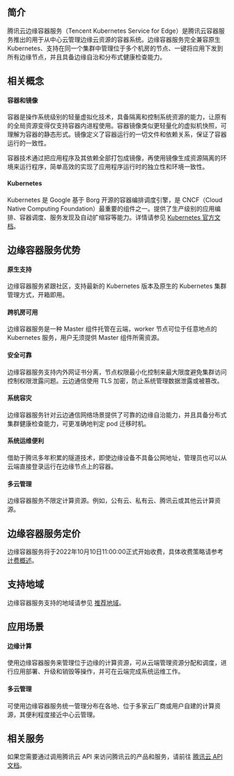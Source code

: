 ## 简介 
腾讯云边缘容器服务（Tencent Kubernetes Service for Edge）是腾讯云容器服务推出的用于从中心云管理边缘云资源的容器系统。边缘容器服务完全兼容原生 Kubernetes、支持在同一个集群中管理位于多个机房的节点、一键将应用下发到所有边缘节点，并且具备边缘自治和分布式健康检查能力。


## 相关概念

#### 容器和镜像
容器是操作系统级别的轻量虚拟化技术，具备隔离和控制系统资源的能力，让原有的全局资源变得仅支持容器内进程使用。容器镜像类似更轻量化的虚拟机快照，可理解为容器的静态形式。镜像定义了容器运行的一切文件和依赖关系，保证了容器运行的一致性。

容器技术通过把应用程序及其依赖全部打包成镜像，再使用镜像生成资源隔离的环境来运行程序，简单高效的实现了应用程序运行时的独立性和环境一致性。

#### Kubernetes
Kubernetes 是 Google 基于 Borg 开源的容器编排调度引擎，是 CNCF（Cloud Native Computing Foundation）最重要的组件之一。提供了生产级别的应用编排、容器调度、服务发现及自动扩缩容等能力。详情请参见 [Kubernetes 官方文档](https://kubernetes.io/docs/home)。

## 边缘容器服务优势

#### 原生支持
边缘容器服务紧跟社区，支持最新的 Kubernetes 版本及原生的 Kubernetes 集群管理方式，开箱即用。


#### 跨机房可用
边缘容器服务是一种 Master 组件托管在云端，worker 节点可位于任意地点的 Kubernetes 服务，用户无须提供 Master 组件所需资源。

#### 安全可靠
边缘容器服务支持内外网证书分离，节点权限最小化控制来最大限度避免集群访问控制权限泄露问题。云边通信使用 TLS 加密，防止系统管理数据泄露或被篡改。

#### 系统容灾
边缘容器服务针对云边通信网络场景提供了可靠的边缘自治能力，并且具备分布式集群健康检查能力，可更准确地判定 pod 迁移时机。

#### 系统运维便利
借助于腾讯多年积累的隧道技术，即使边缘设备不具备公网地址，管理员也可以从云端直接登录运行在边缘节点上的容器。

#### 多云管理
边缘容器服务不限定计算资源。例如，公有云、私有云、腾讯云或其他云计算资源。

## 边缘容器服务定价

边缘容器服务将于2022年10月10日11:00:00正式开始收费，具体收费策略请参考 [计费概述](https://cloud.tencent.com/document/product/457/78129)。

## 支持地域
边缘容器服务支持的地域请参见 [推荐地域](https://cloud.tencent.com/document/product/457/79413)。



## 应用场景

#### 边缘计算
使用边缘容器服务来管理位于边缘的计算资源，可从云端管理资源分配和调度，进行应用部署、升级和销毁等操作，并可在云端完成系统运维工作。

#### 多云管理
可使用边缘容器服务统一管理分布在各地、位于多家云厂商或用户自建的计算资源，其便利程度接近中心云管理。


## 相关服务


如果您需要通过调用腾讯云 API 来访问腾讯云的产品和服务，请前往 [腾讯云 API 文档](https://cloud.tencent.com/document/api)。




